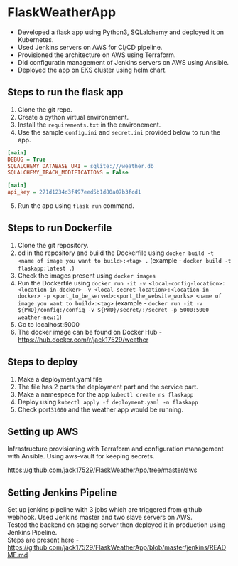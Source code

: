 # FlaskWeatherApp

- Developed a flask app using Python3, SQLalchemy and deployed it on Kubernetes.
- Used Jenkins servers on AWS for CI/CD pipeline.
- Provisioned the architecture on AWS using Terraform.
- Did configuratin management of Jenkins servers on AWS using Ansible.
- Deployed the app on EKS cluster using helm chart.

## Steps to run the flask app

1. Clone the git repo.
2. Create a python virtual environement.
3. Install the `requirements.txt` in the environement.
4. Use the sample `config.ini` and `secret.ini` provided below to run the app.

```ini
[main]
DEBUG = True
SQLALCHEMY_DATABASE_URI = sqlite:///weather.db
SQLALCHEMY_TRACK_MODIFICATIONS = False
```

```ini
[main]
api_key = 271d1234d3f497eed5b1d80a07b3fcd1
```

5. Run the app using `flask run` command.

## Steps to run Dockerfile

1. Clone the git repository.
2. cd in the repository and build the Dockerfile using `docker build -t <name of image you want to build>:<tag> .`
(example - `docker build -t flaskapp:latest .`)
3. Check the images present using `docker images`
4. Run the Dockerfile using `docker run -it -v <local-config-location>:<location-in-docker> -v <local-secret-location>:<location-in-docker> -p <port_to_be_served>:<port_the_website_works> <name of image you want to build>:<tag>`
(example - `docker run -it -v ${PWD}/config:/config -v ${PWD}/secret/:/secret -p 5000:5000 weather-new:1`)
5. Go to localhost:5000
6. The docker image can be found on Docker Hub - https://hub.docker.com/r/jack17529/weather

## Steps to deploy

1. Make a deployment.yaml file
2. The file has 2 parts the deployment part and the service part.
3. Make a namespace for the app `kubectl create ns flaskapp`
4. Deploy using `kubectl apply -f deployment.yaml -n flaskapp`
5. Check port`31000` and the weather app would be running.

## Setting up AWS

Infrastructure provisioning with Terraform and configuration management with Ansible.
Using aws-vault for keeping secrets.

https://github.com/jack17529/FlaskWeatherApp/tree/master/aws

## Setting Jenkins Pipeline

Set up jenkins pipeline with 3 jobs which are triggered from github webhook. Used Jenkins master and two slave servers on AWS.  
Tested the backend on staging server then deployed it in production using Jenkins Pipeline.  
Steps are present here - https://github.com/jack17529/FlaskWeatherApp/blob/master/jenkins/README.md
